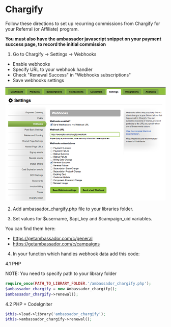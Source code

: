 Chargify 
========

Follow these directions to set up recurring commissions from Chargify for your Referral (or Affiliate) program.

**You must also have the ambassador javascript snippet on your payment success page, to record the initial commission**

1) Go to Chargify -> Settings -> Webhooks

* Enable webhooks
* Specify URL to your webhook handler
* Check "Renewal Success" in "Webhooks subscriptions"
* Save webhooks settings

![](images/chargify_webhook_renewal.png?raw=true)

2) Add ambassador_chargify.php file to your libraries folder.

3) Set values for $username, $api_key and $campaign_uid variables.

You can find them here:

* https://getambassador.com/c/general
* https://getambassador.com/c/campaigns

4) In your function which handles webhook data add this code:

4.1 PHP

NOTE: You need to specify path to your library folder

```php
require_once(PATH_TO_LIBRARY_FOLDER.'/ambassador_chargify.php');
$ambassador_chargify = new Ambassador_chargify();
$ambassador_chargify->renewal();
```

4.2 PHP + CodeIgniter

```php
$this->load->library('ambassador_chargify');
$this->ambassador_chargify->renewal();
```
